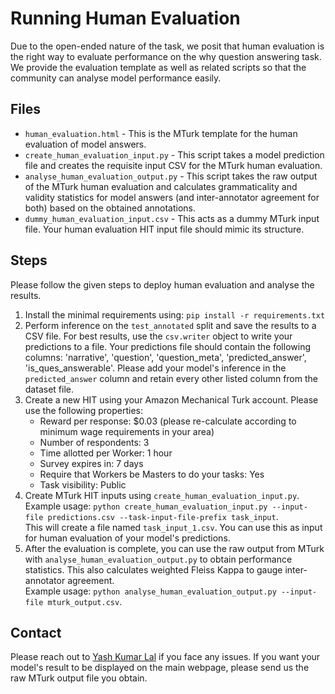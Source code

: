 # Running Human Evaluation

Due to the open-ended nature of the task, we posit that human evaluation is the right way to evaluate performance on the why question answering task.
We provide the evaluation template as well as related scripts so that the community can analyse model performance easily.

## Files

 - `human_evaluation.html` - This is the MTurk template for the human evaluation of model answers.
 - `create_human_evaluation_input.py` - This script takes a model prediction file and creates the requisite input CSV for the MTurk human evaluation.
 - `analyse_human_evaluation_output.py` - This script takes the raw output of the MTurk human evaluation and calculates grammaticality and validity statistics for model answers (and inter-annotator agreement for both) based on the obtained annotations.
 - `dummy_human_evaluation_input.csv` - This acts as a dummy MTurk input file. Your human evaluation HIT input file should mimic its structure.

## Steps

Please follow the given steps to deploy human evaluation and analyse the results.

1. Install the minimal requirements using: `pip install -r requirements.txt`
2. Perform inference on the `test_annotated` split and save the results to a CSV file. 
For best results, use the `csv.writer` object to write your predictions to a file.
Your predictions file should contain the following columns: 'narrative', 'question', 'question_meta', 'predicted_answer', 'is_ques_answerable'.
Please add your model's inference in the `predicted_answer` column and retain every other listed column from the dataset file.
3. Create a new HIT using your Amazon Mechanical Turk account.
Please use the following properties:
   - Reward per response: $0.03 (please re-calculate according to minimum wage requirements in your area)
   - Number of respondents: 3
   - Time allotted per Worker: 1 hour
   - Survey expires in: 7 days
   - Require that Workers be Masters to do your tasks: Yes
   - Task visibility: Public
4. Create MTurk HIT inputs using `create_human_evaluation_input.py`. <br>
Example usage: `python create_human_evaluation_input.py --input-file predictions.csv --task-input-file-prefix task_input`. <br>
This will create a file named `task_input_1.csv`.
You can use this as input for human evaluation of your model's predictions.
5. After the evaluation is complete, you can use the raw output from MTurk with `analyse_human_evaluation_output.py` to obtain performance statistics.
This also calculates weighted Fleiss Kappa to gauge inter-annotator agreement. <br>
Example usage: `python analyse_human_evaluation_output.py --input-file mturk_output.csv`.

## Contact

Please reach out to [Yash Kumar Lal](mailto:ylal@cs.stonybrook.edu) if you face any issues.
If you want your model's result to be displayed on the main webpage, please send us the raw MTurk output file you obtain.